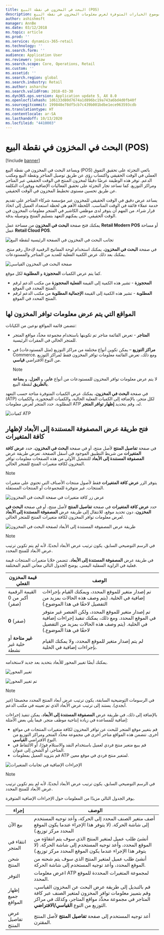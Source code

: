 ```yaml
---
title: البحث في المخزون في نقطة البيع (POS)
description: يصف هذا الموضوع الخيارات المتوفرة لعرض معلومات المخزون في نقطة البيع (POS).
author: ashishmsft
manager: AnnBe
ms.date: 03/12/2018
ms.topic: article
ms.prod: ''
ms.service: dynamics-365-retail
ms.technology: ''
ms.search.form: ''
audience: Application User
ms.reviewer: josaw
ms.search.scope: Core, Operations, Retail
ms.custom: ''
ms.assetid: ''
ms.search.region: global
ms.search.industry: Retail
ms.author: asharchw
ms.search.validFrom: 2018-03-30
ms.dyn365.ops.version: Application update 5, AX 8.0
ms.openlocfilehash: 1d6133d80d7674a1d896bc19a743a6bd4d0fb40f
ms.sourcegitcommit: 199848e78df5cb7c439b001bdbe1ece963593cdb
ms.translationtype: HT
ms.contentlocale: ar-SA
ms.lasthandoff: 10/13/2020
ms.locfileid: "4410003"
---
```

# <a name="inventory-lookup-in-the-point-of-sale-pos"></a>البحث في المخزون في نقطة البيع (POS)

[!include [banner](includes/banner.md)]

ويساعد البحث في المخزون في نقطة البيع (POS) بائعي التجزئة على تحقيق التفوق العملي في الوقت الحقيقي واكتساب رؤى عن طريق توصيل المتاجر ونقطة البيع ومكتب الدعم. توفر هذه الوظيفة عرضًا دقيقًا لمخزون المنتج في الوقت الحقيقي عبر المتاجر ومراكز التوزيع. كما تساعد تجار التجزئة على تحقيق الفعاليات الإضافية ووفورات التكلفة عن طريق تحسين مستوى تخطيط المخزون في الوقت الحقيقي.

يساعد عرض دقيق في الوقت الحقيقي للمخزون عبر مؤسسة شركاء المتاجر على تقديم خدمة عملاء فائقة في الوقت المناسب. اللحظة الأهم هي لحظة استعداد العميل إلى اتخاذ قرار شراء. من المهم أن يتوفر لدى موظفي الكاشير في المتجر معلومات المخزون في الوقت الحقيقي، حتى يمكنهم التعهد بتسليم المنتج وتوصيله بدقة.

يمكنك فتح صفحة **البحث في المخزون** من مساحة عمل **Retail Modern POS** أو مساحة عمل **Retail Cloud POS**.

![تجانب البحث في المخزون في الصفحة الرئيسية لنقطة البيع](media/POSHomepage.png)

في صفحة **البحث في المخزون**، يمكنك استخدام لوحة المفاتيح الرقمية لإدخال رقم منتج. يمكنك بعد ذلك عرض الكمية الفعلية للعديد من المتاجر والمستودعات.

![صفحة البحث في المخزون القياسي](media/InventoryLookUp.png)

كما يتم عرض الكميات **المحجوزة** و **المطلوبة** لكل موقع.

- **المحجوزة** - تشير هذه الكمية إلى القيمة **الفعلية المحجوزة** من مكتب الدعم لرقم المنتج المحدد في الموقع.
- **المطلوبة** - تشير هذه الكمية إلى القيمة **الإجمالية المطلوبة** من مكتب الدعم لرقم المنتج المحدد في الموقع.

## <a name="locations-that-inventory-availability-information-is-shown-for"></a>المواقع التي يتم عرض معلومات توافر المخزون لها

تتضمن قائمة المواقع نوعين من الكيانات:

- **المتاجر** - تعرض القائمة متاجر تم تكوينها باستخدام مجموعة محدِّد مواقع المتجر للمتجر الحالي في المقرات الرئيسية.
- **مراكز التوزيع** – يمكن تكوين أنواع مختلفة من مراكز التوزيع (مثل المستودعات) في Commerce. ومع ذلك، تعرض القائمة معلومات توافر المخزون فقط لمراكز التوزيع من النوع الافتراضي **قياسي**.

    > [!NOTE]
    > لا يتم عرض معلومات توافر المخزون للمستودعات من أنواع **عابر**، و **العزل**، و **بضاعة بالطريق** لنقطة البيع.

في صفحة **البحث في المخزون**، يمكنك عرض الكميات المتوفرة متاحة حسب التعهد (ATP) لكل متجر، بالإضافة إلى الكميات الفعلية الحالية، والكميات المحجوزة، والكميات المطلوبة. حدد المتجر لعرض معلومات ATP له، وقم بتحديد **إظهار توافر المتجر‬**.

![كميات ATP](media/ATP.png)

## <a name="opening-the-dimension-based-matrix-view-to-show-all-variants"></a>فتح طريقة عرض المصفوفة المستندة إلى الأبعاد لإظهار كافة المتغيرات

في صفحة **تفاصيل المنتج** لأصل منتج، أو في صفحة **البحث في المخزون**، حدد **عرض كافة المتغيرات** من شريط التطبيق الموجود في أسفل الصفحة. تعرض طريقة عرض **المصفوفة المستندة إلى الأبعاد** للتشغيل الأولي من هذه الصفحات معلومات توافر المخزون لكافة متغيرات المنتج للمتجر الحالي.

> [!NOTE]
> يتوفر الزر **عرض كافة المتغيرات** فقط لأصول منتجات الأصناف التي تحتوي على متغيرات المنتجات. غير متوفرة للمجموعات أو المنتجات المستقلة.

![عرض زر كافة متغيرات في صفحة البحث في المخزون](media/StandardToMatrix.png)

حدد **عرض كافة المتغيرات** في صفحة **تفاصيل المنتج** لأصل منتج، أو في صفحة **البحث في المخزون**، دون تحديد موقع، للانتقال إلى طريقة عرض **المصفوفة المستندة إلى الأبعاد** لعرض معلومات توافر المخزون لكافة متغيرات المنتج للمتجر الحالي.

![طريقة عرض المصفوفة المستندة إلى الأبعاد لصفحة البحث في المخزون](media/Matrix.png)

> [!NOTE]
> في الرسم التوضيحي السابق، يكون ترتيب عرض الأبعاد أبجديًا، لأنه لم يتم تكوين ترتيب عرض الأبعاد للمنتج المحدد.

في طريقة عرض **المصفوفة المستندة إلى الأبعاد**، تتضمن خلايا متغيرات المنتجات قيمة فعلية في الزاوية السفلية اليمنى. يوضح الجدول التالي معاني القيم المختلفة.

| قيمة المخزون الفعلي                            | الوصف |
|------------------------------------------|-------------|
| القيمة الرقمية أكبر من 0 (صفر) | تم إصدار متغير للموقع المحدد، ويمكنك القيام بإجراءات إضافية في الخلية. (يتم وصف هذه الحالات بمزيد من التفصيل لاحقًا في هذا الموضوع.) |
| **0** (صفر)                             | تم إصدار متغير للموقع المحدد، ولكن العنصر غير متوفر في الموقع المحدد. ومع ذلك، يمكنك تنفيذ إجراءات إضافية في الخلية. (يتم وصف هذه الحالات بمزيد من التفصيل لاحقًا في هذا الموضوع.) |
| **غير متاحة** أو خلية غير نشطة              | لم يتم إصدار متغير للموقع المحدد، ولا يمكنك القيام بإجراءات إضافية في الخلية. |

يمكنك أيضًا تغيير المحور للأبعاد بتحديد بعد جديد لاستخدامه.

![تغيير المحور](media/ChangePivot.png)

![تم تغيير المحور](media/PivotChanged.png)

> [!NOTE]
> في الرسومات التوضيحية السابقة، يكون ترتيب عرض أبعاد المنتج المحدد مخصصًا (غير أبجدي). يستند إلى ترتيب عرض الأبعاد الذي تم تعيينه في مكتب الدعم.

بالإضافة إلى ذلك، في طريقة عرض **المصفوفة المستندة إلى الأبعاد**، يمكن تنفيذ إجراءات إضافية للمساعدة في زيادة إنتاجية موظف متجر. فيما يلي بعض الأمثلة:

- قم بتغيير موقع المتجر للبحث عن توافر المخزون لكافة متغيرات المنتجات في مواقع أخرى. تتضمن هذه المواقع متاجر أخرى في مجموعة محدِّد المتجر ومراكز التوزيع من النوع الافتراضي **القياسي**.
- قم ببيع متغير منتج فردي لعميل باستخدام النقد والاستلام فورًا، أو الالتقاط في المتاجر، أو الشحن إلى عنوان.
- قم بتزويد العميل بمعلومات ATP لمتغير منتج فردي في موقع معين.

![الإجراءات الإضافية في تجانبات المتغيرات](media/VariantActions.png)

> [!NOTE]
> في الرسم التوضيحي السابق، يكون ترتيب عرض الأبعاد أبجديًا، لأنه لم يتم تكوين ترتيب عرض الأبعاد للمنتج المحدد.

يوفر الجدول التالي مزيدًا من المعلومات حول الإجراءات الإضافية المتوفرة.

| إجراء               | الوصف |
|----------------------|-------------|
| بيع الآن             | أضف متغير الصنف المحدد إلى الحركة، وأعد توجيه المستخدم إلى شاشة الحركة. (لا يتوفر هذا الإجراء عندما يكون الموقع المحدد مركز توزيع.) |
| انتقاء في المتجر     | أنشئ طلب عميل لمتغير المنتج الذي سوف يتم انتقاؤه من الموقع المحدد، وأعد توجيه المستخدم إلى شاشة الحركة. (لا يتوفر هذا الإجراء عندما يكون الموقع المحدد مركز توزيع.) |
| شحن المنتج         | أنشئ طلب عميل لمتغير المنتج الذي سوف يتم شحنه من الموقع المحدد، وأعد توجيه المستخدم إلى شاشة الحركة. |
| التوفر         | اعرض معلومات ATP لمجموعة المتغيرات المحددة للموقع المحدد. |
| إظهار جميع المواقع   | قم بالتبديل إلى طريقة عرض البحث عن المخزون القياسي، وقم بتمييز معلومات توافر المخزون لمتغير الصنف عبر كافة المتاجر في مجموعة محدِّد مواقع المتاجر، وكذلك في مراكز التوزيع من النوع **القياسي/الافتراضي**. |
| عرض تفاصيل المنتج | أعد توجيه المستخدم إلى صفحة **تفاصيل المنتج** لأصل المنتج المقترن. |
